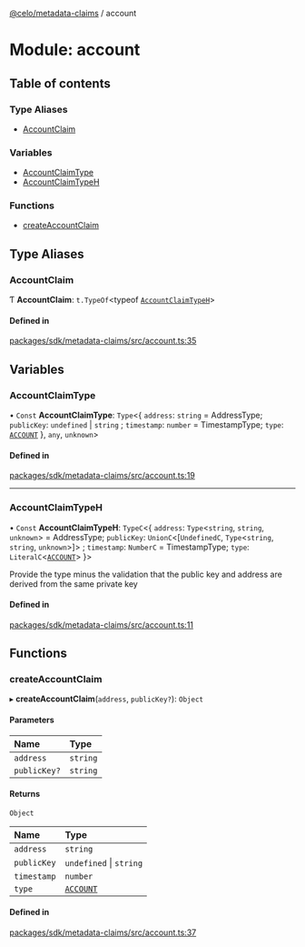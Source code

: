 [@celo/metadata-claims](../README.md) / account

# Module: account

## Table of contents

### Type Aliases

- [AccountClaim](account.md#accountclaim)

### Variables

- [AccountClaimType](account.md#accountclaimtype)
- [AccountClaimTypeH](account.md#accountclaimtypeh)

### Functions

- [createAccountClaim](account.md#createaccountclaim)

## Type Aliases

### AccountClaim

Ƭ **AccountClaim**: `t.TypeOf`\<typeof [`AccountClaimTypeH`](account.md#accountclaimtypeh)\>

#### Defined in

[packages/sdk/metadata-claims/src/account.ts:35](https://github.com/celo-org/developer-tooling/blob/master/packages/sdk/metadata-claims/src/account.ts#L35)

## Variables

### AccountClaimType

• `Const` **AccountClaimType**: `Type`\<\{ `address`: `string` = AddressType; `publicKey`: `undefined` \| `string` ; `timestamp`: `number` = TimestampType; `type`: [`ACCOUNT`](../enums/types.ClaimTypes.md#account)  }, `any`, `unknown`\>

#### Defined in

[packages/sdk/metadata-claims/src/account.ts:19](https://github.com/celo-org/developer-tooling/blob/master/packages/sdk/metadata-claims/src/account.ts#L19)

___

### AccountClaimTypeH

• `Const` **AccountClaimTypeH**: `TypeC`\<\{ `address`: `Type`\<`string`, `string`, `unknown`\> = AddressType; `publicKey`: `UnionC`\<[`UndefinedC`, `Type`\<`string`, `string`, `unknown`\>]\> ; `timestamp`: `NumberC` = TimestampType; `type`: `LiteralC`\<[`ACCOUNT`](../enums/types.ClaimTypes.md#account)\>  }\>

Provide the type minus the validation that the public key and address are derived from the same private key

#### Defined in

[packages/sdk/metadata-claims/src/account.ts:11](https://github.com/celo-org/developer-tooling/blob/master/packages/sdk/metadata-claims/src/account.ts#L11)

## Functions

### createAccountClaim

▸ **createAccountClaim**(`address`, `publicKey?`): `Object`

#### Parameters

| Name | Type |
| :------ | :------ |
| `address` | `string` |
| `publicKey?` | `string` |

#### Returns

`Object`

| Name | Type |
| :------ | :------ |
| `address` | `string` |
| `publicKey` | `undefined` \| `string` |
| `timestamp` | `number` |
| `type` | [`ACCOUNT`](../enums/types.ClaimTypes.md#account) |

#### Defined in

[packages/sdk/metadata-claims/src/account.ts:37](https://github.com/celo-org/developer-tooling/blob/master/packages/sdk/metadata-claims/src/account.ts#L37)
